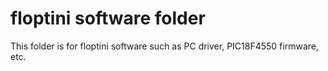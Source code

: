 # floptini software folder

This folder is for floptini software such as PC driver, PIC18F4550 firmware, etc.
